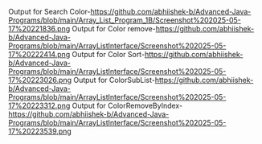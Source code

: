 Output for Search Color-https://github.com/abhiishek-b/Advanced-Java-Programs/blob/main/Array_List_Program_1B/Screenshot%202025-05-17%20221836.png
Output for Color remove-https://github.com/abhiishek-b/Advanced-Java-Programs/blob/main/ArrayListInterface/Screenshot%202025-05-17%20222414.png
Output for Color Sort-https://github.com/abhiishek-b/Advanced-Java-Programs/blob/main/ArrayListInterface/Screenshot%202025-05-17%20223026.png
Output for ColorSubList-https://github.com/abhiishek-b/Advanced-Java-Programs/blob/main/ArrayListInterface/Screenshot%202025-05-17%20223312.png
Output for ColorRemoveByIndex-https://github.com/abhiishek-b/Advanced-Java-Programs/blob/main/ArrayListInterface/Screenshot%202025-05-17%20223539.png
